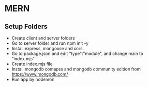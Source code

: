 # MERN

## Setup Folders

- Create client and server folders
- Go to server folder and run npm init -y
- Install express, mongoose and cors
- Go to package.json and edit "type":"module", and change main to "index.mjs"
- Create index.mjs file
- Install mongodb comapss and mongodb community edition from https://www.mongodb.com/
- Run app by nodemon
